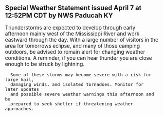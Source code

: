 <p>
   <h2>Special Weather Statement issued April 7 at 12:52PM CDT by NWS Paducah KY</h2>
   <div style="font-size:120%">Thunderstorms are expected to develop through early afternoon
      mainly west of the Mississippi River and work eastward through the
      day. With a large number of visitors in the area for tomorrows
      eclipse, and many of those camping outdoors, be advised to remain
      alert for changing weather conditions. A reminder, if you can
      hear thunder you are close enough to be struck by lightning.
      
      Some of these storms may become severe with a risk for large hail,
      damaging winds, and isolated tornadoes. Monitor for later updates
      and possible severe weather warnings this afternoon and be
      prepared to seek shelter if threatening weather approaches.
   </div>
</p>